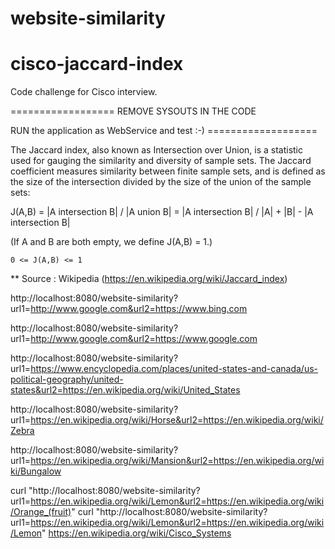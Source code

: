 # website-similarity
# cisco-jaccard-index
Code challenge for Cisco interview.

================== REMOVE SYSOUTS IN THE CODE 

RUN the application as WebService and test :-) ===================


The Jaccard index, also known as Intersection over Union, is a statistic used for gauging the similarity and diversity of sample sets. 
The Jaccard coefficient measures similarity between finite sample sets, 
and is defined as the size of the intersection divided by the size of the union of the sample sets:

J(A,B)	= |A intersection B| / |A union B| 
		= |A intersection B| / |A| + |B| - |A intersection B|
		
(If A and B are both empty, we define J(A,B) = 1.)

	0 <= J(A,B) <= 1

** Source : Wikipedia (https://en.wikipedia.org/wiki/Jaccard_index)

http://localhost:8080/website-similarity?url1=http://www.google.com&url2=https://www.bing.com

http://localhost:8080/website-similarity?url1=http://www.google.com&url2=https://www.google.com

http://localhost:8080/website-similarity?url1=https://www.encyclopedia.com/places/united-states-and-canada/us-political-geography/united-states&url2=https://en.wikipedia.org/wiki/United_States

http://localhost:8080/website-similarity?url1=https://en.wikipedia.org/wiki/Horse&url2=https://en.wikipedia.org/wiki/Zebra

http://localhost:8080/website-similarity?url1=https://en.wikipedia.org/wiki/Mansion&url2=https://en.wikipedia.org/wiki/Bungalow

curl "http://localhost:8080/website-similarity?url1=https://en.wikipedia.org/wiki/Lemon&url2=https://en.wikipedia.org/wiki/Orange_(fruit)"
curl "http://localhost:8080/website-similarity?url1=https://en.wikipedia.org/wiki/Lemon&url2=https://en.wikipedia.org/wiki/Lemon"
https://en.wikipedia.org/wiki/Cisco_Systems